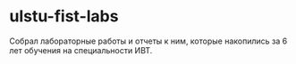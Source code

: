 # ulstu-fist-labs
Собрал лабораторные работы и отчеты к ним, которые накопились за 6 лет обучения на специальности ИВТ.